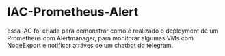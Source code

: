 # IAC-Prometheus-Alert
essa IAC foi criada para demonstrar como é realizado o deployment de um Prometheus com Alertmanager, para monitorar algumas VMs com NodeExport e notificar atráves de um chatbot do telegram.
